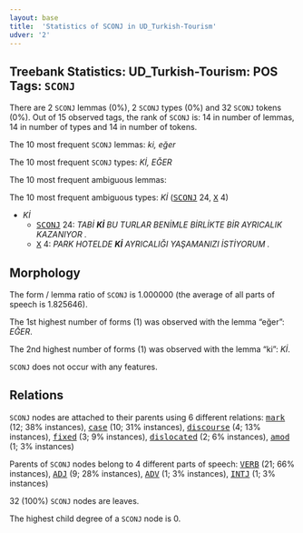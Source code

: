 ```yaml
---
layout: base
title:  'Statistics of SCONJ in UD_Turkish-Tourism'
udver: '2'
---
```


## Treebank Statistics: UD_Turkish-Tourism: POS Tags: `SCONJ`

There are 2 `SCONJ` lemmas (0%), 2 `SCONJ` types (0%) and 32 `SCONJ` tokens (0%).
Out of 15 observed tags, the rank of `SCONJ` is: 14 in number of lemmas, 14 in number of types and 14 in number of tokens.

The 10 most frequent `SCONJ` lemmas: <em>ki, eğer</em>

The 10 most frequent `SCONJ` types:  <em>Kİ, EĞER</em>

The 10 most frequent ambiguous lemmas: 

The 10 most frequent ambiguous types:  <em>Kİ</em> (<tt><a href="tr_tourism-pos-SCONJ.html">SCONJ</a></tt> 24, <tt><a href="tr_tourism-pos-X.html">X</a></tt> 4)


* <em>Kİ</em>
  * <tt><a href="tr_tourism-pos-SCONJ.html">SCONJ</a></tt> 24: <em>TABİ <b>Kİ</b> BU TURLAR BENİMLE BİRLİKTE BİR AYRICALIK KAZANIYOR .</em>
  * <tt><a href="tr_tourism-pos-X.html">X</a></tt> 4: <em>PARK HOTELDE <b>Kİ</b> AYRICALIĞI YAŞAMANIZI İSTİYORUM .</em>

## Morphology

The form / lemma ratio of `SCONJ` is 1.000000 (the average of all parts of speech is 1.825646).

The 1st highest number of forms (1) was observed with the lemma “eğer”: <em>EĞER</em>.

The 2nd highest number of forms (1) was observed with the lemma “ki”: <em>Kİ</em>.

`SCONJ` does not occur with any features.


## Relations

`SCONJ` nodes are attached to their parents using 6 different relations: <tt><a href="tr_tourism-dep-mark.html">mark</a></tt> (12; 38% instances), <tt><a href="tr_tourism-dep-case.html">case</a></tt> (10; 31% instances), <tt><a href="tr_tourism-dep-discourse.html">discourse</a></tt> (4; 13% instances), <tt><a href="tr_tourism-dep-fixed.html">fixed</a></tt> (3; 9% instances), <tt><a href="tr_tourism-dep-dislocated.html">dislocated</a></tt> (2; 6% instances), <tt><a href="tr_tourism-dep-amod.html">amod</a></tt> (1; 3% instances)

Parents of `SCONJ` nodes belong to 4 different parts of speech: <tt><a href="tr_tourism-pos-VERB.html">VERB</a></tt> (21; 66% instances), <tt><a href="tr_tourism-pos-ADJ.html">ADJ</a></tt> (9; 28% instances), <tt><a href="tr_tourism-pos-ADV.html">ADV</a></tt> (1; 3% instances), <tt><a href="tr_tourism-pos-INTJ.html">INTJ</a></tt> (1; 3% instances)

32 (100%) `SCONJ` nodes are leaves.

The highest child degree of a `SCONJ` node is 0.

